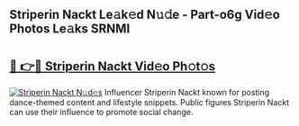 ## Striperin Nackt Le𝚊k𝚎d N𝚞𝚍e - Part-o6g Vid𝚎o Photos Le𝚊ks SRNMI

# <h2><a href="http://fb1y5u5.evod.top/?m=Striperin+Nackt">🔗 👉🔴 Striperin Nackt Vid𝚎o Ph𝚘t𝚘s</a></h2>

[![Striperin Nackt N𝚞d𝚎s](https://i.imgur.com/8V9OHl7.gif)](http://fb1y5u5.evod.top/?m=Striperin+Nackt)
Influencer Striperin Nackt known for posting dance-themed content and lifestyle snippets. Public figures Striperin Nackt can use their influence to promote social change. 
